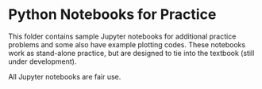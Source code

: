 # Python Notebooks for Practice

This folder contains sample Jupyter notebooks for additional practice problems and some also have example plotting codes.  These notebooks work as stand-alone practice, but are designed to tie into the textbook (still under development).

All Jupyter notebooks are fair use.
